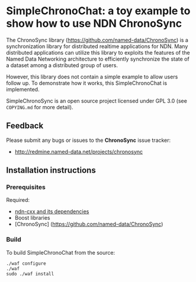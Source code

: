 SimpleChronoChat: a toy example to show how to use NDN ChronoSync
=================================================================================

The ChronoSync library (https://github.com/named-data/ChronoSync) is a synchronization
library for distributed realtime applications for NDN. Many distributed applications can
utilize this library to exploits the features of the Named Data Networking architecture
to efficiently synchronize the state of a dataset among a distributed group of users.

However, this library does not contain a simple example to allow users follow up. To
demonstrate how it works, this SimpleChronoChat is implemented.

SimpleChronoSync is an open source project licensed under GPL 3.0 (see `COPYING.md` for more
detail).

Feedback
--------

Please submit any bugs or issues to the **ChronoSync** issue tracker:

* http://redmine.named-data.net/projects/chronosync

Installation instructions
-------------------------

### Prerequisites

Required:

* [ndn-cxx and its dependencies](http://named-data.net/doc/ndn-cxx/)
* Boost libraries
* [ChronoSync] (https://github.com/named-data/ChronoSync)

### Build

To build SimpleChronoChat from the source:

    ./waf configure
    ./waf
    sudo ./waf install
